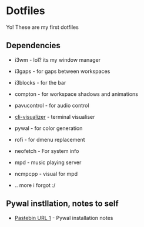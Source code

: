# Dotfiles

Yo! These are my first dotfiles

## Dependencies 
* i3wm - lol? its my window manager

* i3gaps - for gaps between workspaces

* i3blocks - for the bar

* compton - for workspace shadows and animations

* pavucontrol - for audio control

* [cli-visualizer](https://github.com/dpayne/cli-visualizer) - terminal visualiser 

* pywal - for color generation

* rofi - for dmenu replacement

* neofetch - For system info

* mpd - music playing server

* ncmpcpp - visual for mpd

* .. more i forgot :/

## Pywal instllation, notes to self

* [Pastebin URL 1](https://pastebin.com/vLAwuvib) - Pywal installation notes




